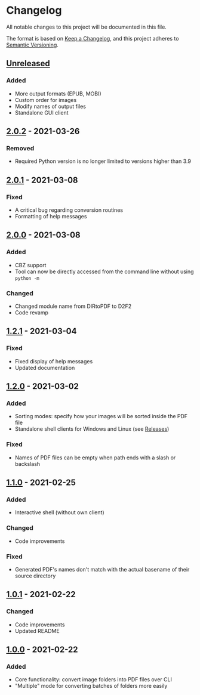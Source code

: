 # Changelog
All notable changes to this project will be documented in this file.

The format is based on [Keep a Changelog](https://keepachangelog.com/en/1.0.0/),
and this project adheres to [Semantic Versioning](https://semver.org/spec/v2.0.0.html).

## [Unreleased]

### Added

* More output formats (EPUB, MOBI)
* Custom order for images
* Modify names of output files
* Standalone GUI client

## [2.0.2] - 2021-03-26

### Removed

* Required Python version is no longer limited to versions higher than 3.9

## [2.0.1] - 2021-03-08

### Fixed

* A critical bug regarding conversion routines 
* Formatting of help messages

## [2.0.0] - 2021-03-08

### Added

* CBZ support
* Tool can now be directly accessed from the command line without using ``python -m``

### Changed

* Changed module name from DIRtoPDF to D2F2
* Code revamp

## [1.2.1] - 2021-03-04

### Fixed

* Fixed display of help messages
* Updated documentation

## [1.2.0] - 2021-03-02

### Added

* Sorting modes: specify how your images will be sorted inside the PDF file
* Standalone shell clients for Windows and Linux (see [Releases](https://github.com/DomCie/DIRtoPDF/releases))

### Fixed

* Names of PDF files can be empty when path ends with a slash or backslash

## [1.1.0] - 2021-02-25

### Added

* Interactive shell (without own client)

### Changed

* Code improvements

### Fixed

* Generated PDF's names don't match with the actual basename of their source directory

## [1.0.1] - 2021-02-22

### Changed

* Code improvements
* Updated README

## [1.0.0] - 2021-02-22

### Added

* Core functionality: convert image folders into PDF files over CLI
* "Multiple" mode for converting batches of folders more easily

[Unreleased]: https://github.com/DomCie/D2F2/compare/v2.0.2...HEAD
[2.0.2]: https://github.com/DomCie/D2F2/compare/v2.0.1...v2.0.2
[2.0.1]: https://github.com/DomCie/D2F2/compare/v2.0.0...v2.0.1
[2.0.0]: https://github.com/DomCie/D2F2/compare/v1.2.1...v2.0.0
[1.2.1]: https://github.com/DomCie/D2F2/compare/v1.2.0...v1.2.1
[1.2.0]: https://github.com/DomCie/D2F2/compare/v1.1.0...v1.2.0
[1.1.0]: https://github.com/DomCie/D2F2/compare/v1.0.1...v1.1.0
[1.0.1]: https://github.com/DomCie/D2F2/compare/v1.0.0...v1.0.1
[1.0.0]: https://github.com/DomCie/D2F2/releases/tag/v1.0.0